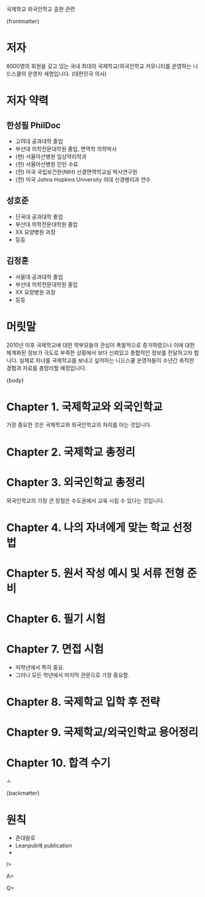 국제학교 외국인학교 출판 관련

{frontmatter}

# 저자
8000명의 회원을 갖고 있는 국내 최대의 국제학교/외국인학교 커뮤니티를 운영하는 니드스쿨의 운영자 세명입니다. (대한민국 의사)

# 저자 약력

## 한성필 PhilDoc
- 고려대 공과대학 졸업
- 부산대 의학전문대학원 졸업, 면역학 의학박사
- (현) 서울아산병원 임상약리학과
- (전) 서울아산병원 인턴 수료
- (전) 미국 국립보건원(NIH) 신경면역학교실 박사연구원
- (전) 미국 Johns Hopkins University 의대 신경병리과 연수

## 성호준
- 단국대 공과대학 졸업
- 부산대 의학전문대학원 졸업
- XX 요양병원 과장
- 등등

## 김정훈
- 서울대 공과대학 졸업
- 부산대 의학전문대학원 졸업
- XX 요양병원 과장
- 등등

# 머릿말
2010년 이후 국제학교에 대한 학부모들의 관심이 폭발적으로 증가하였으나 이에 대한 체계화된 정보가 극도로 부족한 상황에서 보다 신뢰있고 종합적인 정보를 전달하고자 합니다. 실제로 자녀를 국제학교를 보내고 싶어하는 니드스쿨 운영자들이 수년간 축적한 경험과 자료를 총망라할 예정입니다.

{body}
# Chapter 1. 국제학교와 외국인학교
가장 중요한 것은 국제학교와 외국인학교의 차이를 아는 것입니다.

# Chapter 2. 국제학교 총정리

# Chapter 3. 외국인학교 총정리
외국인학교의 가장 큰 장점은 수도권에서 교육 시킬 수 있다는 것입니다.



# Chapter 4. 나의 자녀에게 맞는 학교 선정법

# Chapter 5. 원서 작성 예시 및 서류 전형 준비

# Chapter 6. 필기 시험

# Chapter 7. 면접 시험
- 저학년에서 특히 중요. 
- 그러나 모든 학년에서 마지막 관문으로 가장 중요함. 


# Chapter 8. 국제학교 입학 후 전략

# Chapter 9. 국제학교/외국인학교 용어정리

# Chapter 10. 합격 수기

ㅗ


{backmatter}
# 원칙

* 존대말로
* Leanpub에 publication
*



I>

A>

Q>
